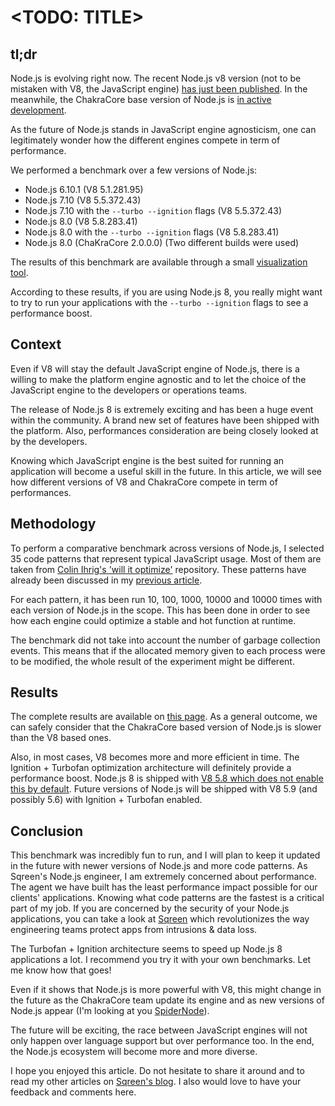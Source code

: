 # <TODO: TITLE>

## tl;dr

Node.js is evolving right now. The recent Node.js v8 version (not to be mistaken with V8, the JavaScript engine) 
[has just been published](https://nodejs.org/en/blog/release/v8.0.0/). In the meanwhile, the ChakraCore base version of Node.js is 
[in active development](https://github.com/nodejs/node-chakracore).
 
As the future of Node.js stands in JavaScript engine agnosticism, one can legitimately wonder how the different engines 
compete in term of performance.

<!--TODO: links-->
We performed a benchmark over a few versions of Node.js:
* Node.js 6.10.1 (V8 5.1.281.95)
* Node.js 7.10 (V8 5.5.372.43)
* Node.js 7.10 with the `--turbo --ignition` flags (V8 5.5.372.43)
* Node.js 8.0 (V8 5.8.283.41)
* Node.js 8.0 with the `--turbo --ignition` flags (V8 5.8.283.41)
* Node.js 8.0 (ChaKraCore 2.0.0.0) (Two different builds were used)

The results of this benchmark are available through a small [visualization tool](https://sqreen.github.io/node_engine_bench).

According to these results, if you are using Node.js 8, you really might want to try to run your applications with the
`--turbo --ignition` flags to see a performance boost.

## Context

Even if V8 will stay the default JavaScript engine of Node.js, there is a willing to make the platform engine agnostic and
to let the choice of the JavaScript engine to the developers or operations teams.

The release of Node.js 8 is extremely exciting and has been a huge event within the community. A brand new set of features
have been shipped with the platform. Also, performances consideration are being closely looked at by the developers.

Knowing which JavaScript engine is the best suited for running an application will become a useful skill in the future. 
In this article, we will see how different versions of V8 and ChakraCore compete in term of performances.

## Methodology

To perform a comparative benchmark across versions of Node.js, I selected 35 code patterns that represent typical JavaScript 
usage. Most of them are taken from [Colin Ihrig's 'will it optimize'](https://github.com/cjihrig/will-it-optimize) repository.
These patterns have already been discussed in my [previous article](https://blog.sqreen.io/optimize-your-node-app-by-simply-upgrading-node-js/).

For each pattern, it has been run 10, 100, 1000, 10000 and 10000 times with each version of Node.js in the scope. This 
has been done in order to see how each engine could optimize a stable and hot function at runtime.

The benchmark did not take into account the number of garbage collection events. This means that if the allocated memory given to
each process were to be modified, the whole result of the experiment might be different.

## Results

The complete results are available on [this page](https://sqreen.github.io/node_engine_bench). As a general outcome, we can safely
consider that the ChakraCore based version of Node.js is slower than the V8 based ones.

Also, in most cases, V8 becomes more and more efficient in time. The Ignition + Turbofan optimization architecture will
definitely provide a performance boost. Node.js 8 is shipped with 
[V8 5.8 which does not enable this by default](https://nodejs.org/en/blog/release/v8.0.0/#say-hello-to-v8-5-8). Future versions
of Node.js will be shipped with V8 5.9 (and possibly 5.6) with Ignition + Turbofan enabled.

## Conclusion

This benchmark was incredibly fun to run, and I will plan to keep it updated in the future with newer versions of Node.js and more code patterns. As Sqreen's Node.js engineer, I am extremely concerned about performance. The agent we have built has the least performance impact possible for our clients' applications. Knowing what code patterns are the fastest is a critical part of my job.
If you are concerned by the security of your Node.js applications, you can take a look at [Sqreen](https://www.sqreen.io/?utm_medium=social&utm_source=blog&utm_campaign=Node.js%20engines%20performance%20benchmark) which
revolutionizes the way engineering teams protect apps from intrusions & data loss.

The Turbofan + Ignition architecture seems to speed up Node.js 8 applications a lot. I recommend you try it with your own benchmarks.
Let me know how that goes!

Even if it shows that Node.js is more powerful with V8, this might change in the future as the ChakraCore team update its
engine and as new versions of Node.js appear (I'm looking at you [SpiderNode](https://github.com/mozilla/spidernode)).

The future will be exciting, the race between JavaScript engines will not only happen over language support but over performance too.
In the end, the Node.js ecosystem will become more and more diverse.

I hope you enjoyed this article. Do not hesitate to share it around and to read my other articles on 
[Sqreen's blog](https://blog.sqreen.io/author/vladimir/). I also would love to have your feedback and comments here.



